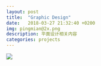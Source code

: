 ```yaml
---
layout: post
title:  "Graphic Design"
date:   2018-03-27 21:32:40 +0200
img: pingmian@2x.png
description: 平面设计相关内容
categories: projects
---
```


![](../img/pingmian@2x.png)